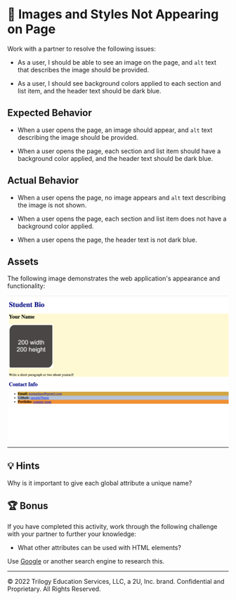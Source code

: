 # 🐛 Images and Styles Not Appearing on Page

Work with a partner to resolve the following issues:

* As a user, I should be able to see an image on the page, and `alt` text that describes the image should be provided.

* As a user, I should see background colors applied to each section and list item, and the header text should be dark blue.

## Expected Behavior

* When a user opens the page, an image should appear, and `alt` text describing the image should be provided.

* When a user opens the page, each section and list item should have a background color applied, and the header text should be dark blue.

## Actual Behavior

* When a user opens the page, no image appears and `alt` text describing the image is not shown.

* When a user opens the page, each section and list item does not have a background color applied.

* When a user opens the page, the header text is not dark blue.

## Assets

The following image demonstrates the web application's appearance and functionality:

![The portfolio page features headings in dark-blue text, rounded corners on the image placeholder, and various background colors.](./assets/image-1.png)

---

## 💡 Hints

Why is it important to give each global attribute a unique name?

## 🏆 Bonus

If you have completed this activity, work through the following challenge with your partner to further your knowledge:

* What other attributes can be used with HTML elements?

Use [Google](https://www.google.com) or another search engine to research this.

---
© 2022 Trilogy Education Services, LLC, a 2U, Inc. brand. Confidential and Proprietary. All Rights Reserved.
